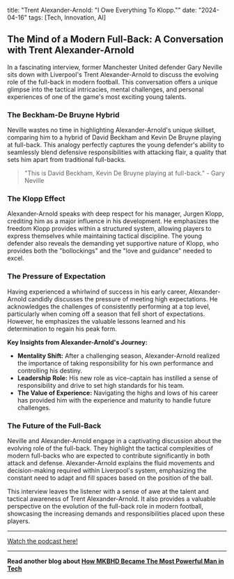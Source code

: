 

title: "Trent Alexander-Arnold: "I Owe Everything To Klopp.""
date: "2024-04-16"
tags: [Tech, Innovation, AI]


## The Mind of a Modern Full-Back: A Conversation with Trent Alexander-Arnold

In a fascinating interview, former Manchester United defender Gary Neville sits down with Liverpool's Trent Alexander-Arnold to discuss the evolving role of the full-back in modern football. This conversation offers a unique glimpse into the tactical intricacies, mental challenges, and personal experiences of one of the game's most exciting young talents.

### The Beckham-De Bruyne Hybrid

Neville wastes no time in highlighting Alexander-Arnold's unique skillset, comparing him to a hybrid of David Beckham and Kevin De Bruyne playing at full-back. This analogy perfectly captures the young defender's ability to seamlessly blend defensive responsibilities with attacking flair, a quality that sets him apart from traditional full-backs.

> "This is David Beckham, Kevin De Bruyne playing at full-back." - Gary Neville

### The Klopp Effect

Alexander-Arnold speaks with deep respect for his manager, Jurgen Klopp, crediting him as a major influence in his development. He emphasizes the freedom Klopp provides within a structured system, allowing players to express themselves while maintaining tactical discipline. The young defender also reveals the demanding yet supportive nature of Klopp, who provides both the "bollockings" and the "love and guidance" needed to excel.

### The Pressure of Expectation

Having experienced a whirlwind of success in his early career, Alexander-Arnold candidly discusses the pressure of meeting high expectations. He acknowledges the challenges of consistently performing at a top level, particularly when coming off a season that fell short of expectations. However, he emphasizes the valuable lessons learned and his determination to regain his peak form.

**Key Insights from Alexander-Arnold's Journey:**

* **Mentality Shift:**  After a challenging season, Alexander-Arnold realized the importance of taking responsibility for his own performance and controlling his destiny.
* **Leadership Role:**  His new role as vice-captain has instilled a sense of responsibility and drive to set high standards for his team.
* **The Value of Experience:**  Navigating the highs and lows of his career has provided him with the experience and maturity to handle future challenges.

### The Future of the Full-Back

Neville and Alexander-Arnold engage in a captivating discussion about the evolving role of the full-back. They highlight the tactical complexities of modern full-backs who are expected to contribute significantly in both attack and defense. Alexander-Arnold explains the fluid movements and decision-making required within Liverpool's system, emphasizing the constant need to adapt and fill spaces based on the position of the ball.

This interview leaves the listener with a sense of awe at the talent and tactical awareness of Trent Alexander-Arnold. It also provides a valuable perspective on the evolution of the full-back role in modern football, showcasing the increasing demands and responsibilities placed upon these players.

---

<a href="https://youtube.com/watch?v=1dh1qU1ReeU" target="_blank">Watch the podcast here!</a>


---

**Read another blog about [How MKBHD Became The Most Powerful Man in Tech](./20240425-marquesbrownlee-jonyoushaei)**

